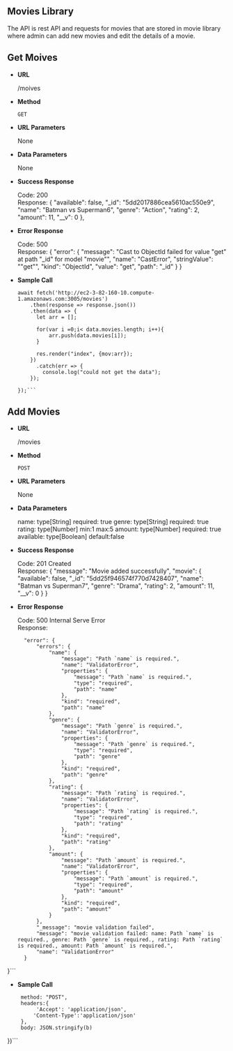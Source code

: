**Movies Library**
----
The API is rest API and requests for movies that are stored in movie library where admin can add new movies and edit the details of a movie.

**Get Moives**
----
* **URL** 

  /moives

* **Method** 

  `GET`

* **URL Parameters** 

  None

* **Data Parameters** 

  None

* **Success Response** 

  Code: 200 <br />
  Response: {
            "available": false,
            "_id": "5dd2017886cea5610ac550e9",
            "name": "Batman vs Superman6",
            "genre": "Action",
            "rating": 2,
            "amount": 11,
            "__v": 0
  },
  
* **Error Response**

  Code: 500 <br />
  Response: {
    "error": {
        "message": "Cast to ObjectId failed for value \"get\" at path \"_id\" for model \"movie\"",
        "name": "CastError",
        "stringValue": "\"get\"",
        "kind": "ObjectId",
        "value": "get",
        "path": "_id"
    }
}

* **Sample Call**

   ```app.get("/movies", async(req, res)=>{
   await fetch('http://ec2-3-82-160-10.compute-1.amazonaws.com:3005/movies')
       .then(response => response.json())
       .then(data => {
         let arr = [];

         for(var i =0;i< data.movies.length; i++){
             arr.push(data.movies[i]);
         }

         res.render("index", {mov:arr});
       })    
         .catch(err => {
           console.log("could not get the data");
       });
    
  });```
  
**Add Movies**
----

* **URL**

  /movies

* **Method**

  `POST`
  
* **URL Parameters** 

  None
  
* **Data Parameters** 

  name: 
    type[String]
    required: true
  genre: 
    type[String]
    required: true
  rating:
    type[Number]
    min:1
    max:5
  amount:
    type[Number]
    required: true
  available:
    type[Boolean]
    default:false

* **Success Response** 

  Code: 201 Created <br />
  Response: {
    "message": "Movie added successfully",
    "movie": {
        "available": false,
        "_id": "5dd25f946574f770d7428407",
        "name": "Batman vs Superman7",
        "genre": "Drama",
        "rating": 2,
        "amount": 11,
        "__v": 0
    }
}

* **Error Response**

  Code: 500 Internal Serve Error<br />
  Response: 
  
  ```{
    "error": {
        "errors": {
            "name": {
                "message": "Path `name` is required.",
                "name": "ValidatorError",
                "properties": {
                    "message": "Path `name` is required.",
                    "type": "required",
                    "path": "name"
                },
                "kind": "required",
                "path": "name"
            },
            "genre": {
                "message": "Path `genre` is required.",
                "name": "ValidatorError",
                "properties": {
                    "message": "Path `genre` is required.",
                    "type": "required",
                    "path": "genre"
                },
                "kind": "required",
                "path": "genre"
            },
            "rating": {
                "message": "Path `rating` is required.",
                "name": "ValidatorError",
                "properties": {
                    "message": "Path `rating` is required.",
                    "type": "required",
                    "path": "rating"
                },
                "kind": "required",
                "path": "rating"
            },
            "amount": {
                "message": "Path `amount` is required.",
                "name": "ValidatorError",
                "properties": {
                    "message": "Path `amount` is required.",
                    "type": "required",
                    "path": "amount"
                },
                "kind": "required",
                "path": "amount"
            }
        },
        "_message": "movie validation failed",
        "message": "movie validation failed: name: Path `name` is required., genre: Path `genre` is required., rating: Path `rating` is required., amount: Path `amount` is required.",
        "name": "ValidationError"
    }
}```

* **Sample Call**

   ```fetch("http://ec2-3-82-160-10.compute-1.amazonaws.com:3005/movies", {
    method: "POST",
    headers:{
         'Accept': 'application/json',
        'Content-Type':'application/json'
    },
    body: JSON.stringify(b)
   
})```
